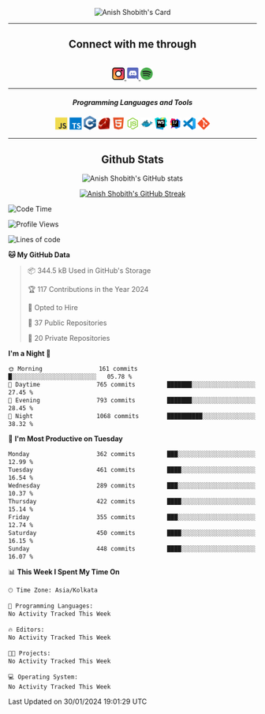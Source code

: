 <div align="center">

![Anish Shobith's Card](https://cardivo.vercel.app/api?name=Anish%20Shobith%20P%20S&description=Hi%20there%F0%9F%91%8B,%20I%20am%20a%2020-years-old.%20I%20am%20a%20Web%20and%20Application%20developer%20from%20India.%20Nice%20to%20meet%20you%20all.%20Looking%20forward%20to%20paritcipate%20with%20you.&image=https://i.imgur.com/WlQk3PY.jpg&&disableAnimation=true&site=https://anishshobithps.tech&pattern=plus&colorPattern=%23171616&backgroundColor=%231a1b26&instagram=anish_shobith&linkedin=Anish%20Shobith%20P%20S&fontColor=%23ffffff&iconColor=%23ffffff)

<hr>
 <h2> Connect with me through </h2>
<br>
<a href="https://www.instagram.com/anish_shobith/">
    <img alt="Anish Shobith's Instagram" width="25px" src="https://raw.githubusercontent.com/anishshobithps/anishshobithps/master/assets/socials/instagram.svg">
    </a>
    <a href="https://discord.gg/cWgDskT">
    <img alt="Anish Shobith's Discord", width="25px" src="https://raw.githubusercontent.com/anishshobithps/anishshobithps/master/assets/socials/discord.svg">
    </a>
    <a href="https://open.spotify.com/user/goshcrm0y9jzum2lffvu6f4hz">
    <img alt="Anish Shobith's Spotify", width="25px" src="https://raw.githubusercontent.com/anishshobithps/anishshobithps/master/assets/socials/spotify.svg">
    </a>
    <br>
    <hr>
    <h4> <i> Programming Languages and Tools </i> </h4>
    <img width="25px" src="https://raw.githubusercontent.com/anishshobithps/anishshobithps/master/assets/languages/javascript.svg">
    <img width="25px" src="https://raw.githubusercontent.com/anishshobithps/anishshobithps/master/assets/languages/typescript.svg">
    <img width="25px" src="https://raw.githubusercontent.com/anishshobithps/anishshobithps/master/assets/languages/cpp.svg">
    <img width="25px" src="https://raw.githubusercontent.com/anishshobithps/anishshobithps/master/assets/languages/ruby.svg">
    <img width="25px" src="https://raw.githubusercontent.com/anishshobithps/anishshobithps/master/assets/languages/html.svg">
    <img width="25px" src="https://raw.githubusercontent.com/anishshobithps/anishshobithps/master/assets/tools/nodejs.svg">
    <img width="25px" src="https://raw.githubusercontent.com/anishshobithps/anishshobithps/master/assets/tools/docker.svg">
    <img width="25px" src="https://raw.githubusercontent.com/anishshobithps/anishshobithps/master/assets/tools/webstorm.svg">
    <img width="25px" src="https://raw.githubusercontent.com/anishshobithps/anishshobithps/master/assets/tools/intellij.svg">
    <img width="25px" src="https://raw.githubusercontent.com/anishshobithps/anishshobithps/master/assets/tools/visualstudiocode.svg">
    <img width="25px" src="https://raw.githubusercontent.com/anishshobithps/anishshobithps/master/assets/tools/git.svg">
<hr>
 <h2> Github Stats </h2>

![Anish Shobith's GitHub stats](https://github-readme-stats-fk82.vercel.app/api?username=anishshobithps&show_icons=true&theme=tokyonight&count_private=true)

[![Anish Shobith's GitHub Streak](https://streak-stats.demolab.com?user=anishshobithps&theme=tokyonight&hide_border=true&border_radius=4.6)](https://git.io/streak-stats)

</div>

<!--START_SECTION:waka-->
![Code Time](http://img.shields.io/badge/Code%20Time-1%2C275%20hrs%2052%20mins-blue)

![Profile Views](http://img.shields.io/badge/Profile%20Views-10-blue)

![Lines of code](https://img.shields.io/badge/From%20Hello%20World%20I%27ve%20Written-713.4%20thousand%20lines%20of%20code-blue)

**🐱 My GitHub Data** 

> 📦 344.5 kB Used in GitHub's Storage 
 > 
> 🏆 117 Contributions in the Year 2024
 > 
> 💼 Opted to Hire
 > 
> 📜 37 Public Repositories 
 > 
> 🔑 20 Private Repositories 
 > 
**I'm a Night 🦉** 

```text
🌞 Morning                161 commits         █░░░░░░░░░░░░░░░░░░░░░░░░   05.78 % 
🌆 Daytime                765 commits         ███████░░░░░░░░░░░░░░░░░░   27.45 % 
🌃 Evening                793 commits         ███████░░░░░░░░░░░░░░░░░░   28.45 % 
🌙 Night                  1068 commits        ██████████░░░░░░░░░░░░░░░   38.32 % 
```
📅 **I'm Most Productive on Tuesday** 

```text
Monday                   362 commits         ███░░░░░░░░░░░░░░░░░░░░░░   12.99 % 
Tuesday                  461 commits         ████░░░░░░░░░░░░░░░░░░░░░   16.54 % 
Wednesday                289 commits         ███░░░░░░░░░░░░░░░░░░░░░░   10.37 % 
Thursday                 422 commits         ████░░░░░░░░░░░░░░░░░░░░░   15.14 % 
Friday                   355 commits         ███░░░░░░░░░░░░░░░░░░░░░░   12.74 % 
Saturday                 450 commits         ████░░░░░░░░░░░░░░░░░░░░░   16.15 % 
Sunday                   448 commits         ████░░░░░░░░░░░░░░░░░░░░░   16.07 % 
```


📊 **This Week I Spent My Time On** 

```text
🕑︎ Time Zone: Asia/Kolkata

💬 Programming Languages: 
No Activity Tracked This Week

🔥 Editors: 
No Activity Tracked This Week

🐱‍💻 Projects: 
No Activity Tracked This Week

💻 Operating System: 
No Activity Tracked This Week
```


 Last Updated on 30/01/2024 19:01:29 UTC
<!--END_SECTION:waka-->
